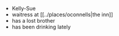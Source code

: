 - Kelly-Sue
- waitress at [[../places/oconnells|the inn]] 
- has a lost brother
- has been drinking lately
